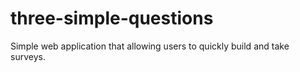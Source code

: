 three-simple-questions
======================

Simple web application that allowing users to quickly build and take surveys.
